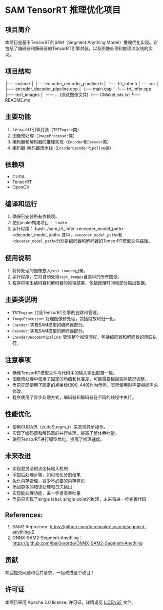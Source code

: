 # SAM TensorRT 推理优化项目

## 项目简介

本项目是基于TensorRT的SAM（Segment Anything Model）推理优化实现。它包括了编码器和解码器的TensorRT引擎封装，以及图像处理和推理流水线的实现。

## 项目结构
├── include
│ ├── encoder_decoder_pipeline.h
│ └── trt_infer.h
├── src
│ ├── encoder_decoder_pipeline.cpp
│ ├── main.cpp
│ └── trt_infer.cpp
├── test_images
│ └── ... (测试图像文件)
├── CMakeLists.txt
└── README.md

## 主要功能

1. TensorRT引擎封装（`TRTEngine`类）
2. 图像预处理（`ImageProcessor`类）
3. 编码器和解码器的推理实现（`Encoder`和`Decoder`类）
4. 编码器-解码器流水线（`EncoderDecoderPipeline`类）

## 依赖项

- CUDA
- TensorRT
- OpenCV

## 编译和运行

1. 确保已安装所有依赖项。
2. 使用make构建项目：
    -make
3. 运行程序：
bash
./sam_trt_infer <encoder_model_path> <decoder_model_path>
其中，`<encoder_model_path>`和`<decoder_model_path>`分别是编码器和解码器的TensorRT模型文件路径。

## 使用说明

1. 将待处理的图像放入`test_images`目录。
2. 运行程序，它将自动处理`test_images`目录中的所有图像。
3. 程序将输出编码器和解码器的推理结果，包括推理时间和部分输出数据。

## 主要类说明

- `TRTEngine`: 封装TensorRT引擎的创建和管理。
- `ImageProcessor`: 处理图像预处理，包括缩放和归一化。
- `Encoder`: 实现SAM模型的编码器部分。
- `Decoder`: 实现SAM模型的解码器部分。
- `EncoderDecoderPipeline`: 管理整个推理流程，包括编码器和解码器的串联执行。

## 注意事项

- 确保TensorRT模型文件与代码中的输入输出配置一致。
- 图像预处理中使用了固定的均值和标准差，可能需要根据实际情况调整。
- 当前实现使用了固定的点坐标(800, 440)作为示例，实际使用时需要根据需求修改。
- 程序使用了异步处理方式，编码器和解码器在不同的线程中执行。

## 性能优化

- 使用CUDA流（cudaStream_t）来实现异步操作。
- 实现了编码器和解码器的并行处理，提高了整体吞吐量。
- 使用TensorRT进行模型优化，提高了推理速度。

## 未来改进

- 实现更灵活的点坐标输入机制
- 添加后处理步骤，如可视化分割结果
- 优化内存管理，减少不必要的内存拷贝
- 添加更多的错误处理和日志输出
- 实现批处理功能，进一步提高吞吐量
- 当前只实现了single label, single point的推理，未来将进一步完善代码

## References:

 1. SAM2 Repository: https://github.com/facebookresearch/segment-anything-2
 2. ONNX-SAM2-Segment-Anything：https://github.com/ibaiGorordo/ONNX-SAM2-Segment-Anything
## 贡献

欢迎提交问题和合并请求，一起改进这个项目！

## 许可证

本项目采用 Apache 2.0 license. 许可证。详情请见 [LICENSE](LICENSE) 文件。
